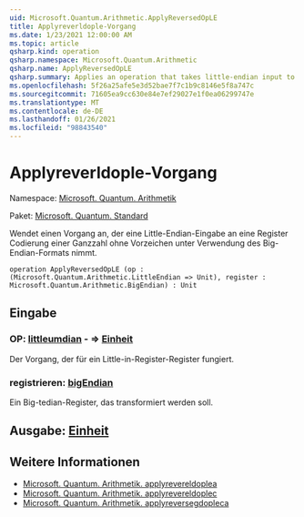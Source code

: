 ```yaml
---
uid: Microsoft.Quantum.Arithmetic.ApplyReversedOpLE
title: Applyreverldople-Vorgang
ms.date: 1/23/2021 12:00:00 AM
ms.topic: article
qsharp.kind: operation
qsharp.namespace: Microsoft.Quantum.Arithmetic
qsharp.name: ApplyReversedOpLE
qsharp.summary: Applies an operation that takes little-endian input to a register encoding an unsigned integer using big-endian format.
ms.openlocfilehash: 5f26a25afe5e3d52bae7f7c1b9c8146e5f8a747c
ms.sourcegitcommit: 71605ea9cc630e84e7ef29027e1f0ea06299747e
ms.translationtype: MT
ms.contentlocale: de-DE
ms.lasthandoff: 01/26/2021
ms.locfileid: "98843540"
---
```

# <a name="applyreversedople-operation"></a>Applyreverldople-Vorgang

Namespace: [Microsoft. Quantum. Arithmetik](xref:Microsoft.Quantum.Arithmetic)

Paket: [Microsoft. Quantum. Standard](https://nuget.org/packages/Microsoft.Quantum.Standard)


Wendet einen Vorgang an, der eine Little-Endian-Eingabe an eine Register Codierung einer Ganzzahl ohne Vorzeichen unter Verwendung des Big-Endian-Formats nimmt.

```qsharp
operation ApplyReversedOpLE (op : (Microsoft.Quantum.Arithmetic.LittleEndian => Unit), register : Microsoft.Quantum.Arithmetic.BigEndian) : Unit
```


## <a name="input"></a>Eingabe

### <a name="op--littleendian--unit"></a>OP: [littleumdian](xref:Microsoft.Quantum.Arithmetic.LittleEndian) - => [Einheit](xref:microsoft.quantum.lang-ref.unit) 

Der Vorgang, der für ein Little-in-Register-Register fungiert.


### <a name="register--bigendian"></a>registrieren: [bigEndian](xref:Microsoft.Quantum.Arithmetic.BigEndian)

Ein Big-tedian-Register, das transformiert werden soll.



## <a name="output--unit"></a>Ausgabe: [Einheit](xref:microsoft.quantum.lang-ref.unit)



## <a name="see-also"></a>Weitere Informationen

- [Microsoft. Quantum. Arithmetik. applyrevereldoplea](xref:Microsoft.Quantum.Arithmetic.ApplyReversedOpLEA)
- [Microsoft. Quantum. Arithmetik. applyrevereldoplec](xref:Microsoft.Quantum.Arithmetic.ApplyReversedOpLEC)
- [Microsoft. Quantum. Arithmetik. applyreversegdopleca](xref:Microsoft.Quantum.Arithmetic.ApplyReversedOpLECA)